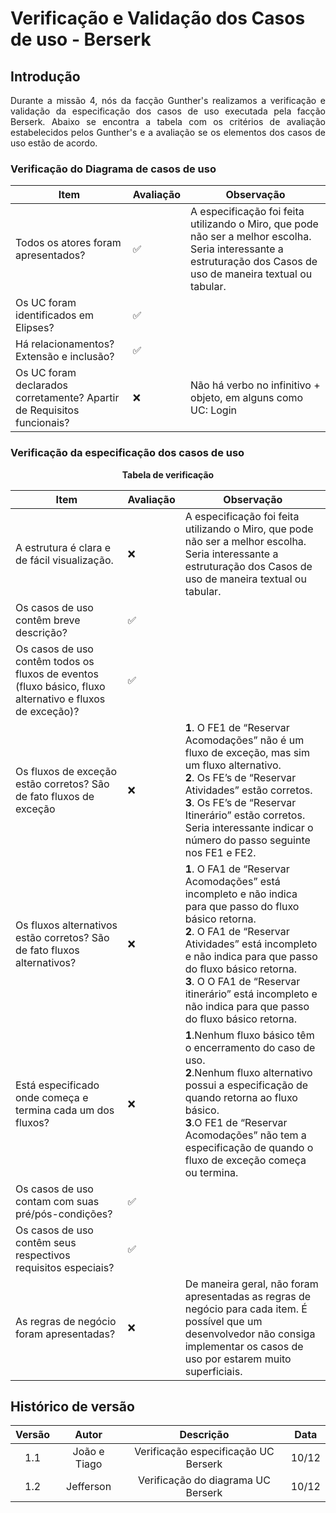# Verificação e Validação dos Casos de uso - Berserk

## Introdução
<p align="justify"> Durante a missão 4, nós da facção Gunther's realizamos a verificação e validação da especificação dos casos de uso executada pela facção Berserk. Abaixo se encontra a tabela com os critérios de avaliação estabelecidos pelos Gunther's e a avaliação se os elementos dos casos de uso estão de acordo. </p>

### Verificação do Diagrama de casos de uso
|Item | Avaliação | Observação|
|-----|-----------|-----------|
| Todos os atores foram apresentados? |✅| A especificação foi feita utilizando o Miro, que pode não ser a melhor escolha. Seria interessante a estruturação dos Casos de uso de maneira textual ou tabular.|
|Os UC foram identificados em Elipses? |✅||
|Há relacionamentos? Extensão e inclusão? |✅||
|Os UC foram declarados corretamente? Apartir de Requisitos funcionais? |❌| Não há verbo no infinitivo + objeto, em alguns como UC: Login|


### Verificação da especificação dos casos de uso

<center>

**Tabela de verificação**

|Item | Avaliação | Observação|
|-----|-----------|-----------|
| A estrutura é clara e de fácil visualização. |❌| A especificação foi feita utilizando o Miro, que pode não ser a melhor escolha. Seria interessante a estruturação dos Casos de uso de maneira textual ou tabular.|
|Os casos de uso contêm breve descrição? |✅||
| Os casos de uso contêm todos os fluxos de eventos (fluxo básico, fluxo alternativo e fluxos de exceção)? |✅| |
| Os fluxos de exceção estão corretos? São de fato fluxos de exceção |❌| **1**. O FE1 de “Reservar Acomodações” não é um fluxo de exceção, mas sim um fluxo alternativo.<br>  **2**. Os FE’s de “Reservar Atividades” estão corretos.<br> **3**. Os FE’s de “Reservar Itinerário” estão corretos. Seria interessante indicar o número do passo seguinte nos FE1 e FE2. |
| Os fluxos alternativos estão corretos? São de fato fluxos alternativos? |❌|**1**. O FA1 de “Reservar Acomodações” está incompleto e não indica para que passo do fluxo básico retorna.<br> **2**. O FA1 de “Reservar Atividades” está incompleto e não indica para que passo do fluxo básico retorna. <br>**3**. O O FA1 de “Reservar itinerário” está incompleto e não indica para que passo do fluxo básico retorna.|
| Está especificado onde começa e termina cada um dos fluxos? |❌| **1**.Nenhum fluxo básico têm o encerramento do caso de uso. <br> **2**.Nenhum fluxo alternativo possui a especificação de quando retorna ao fluxo básico. <br> **3**.O FE1 de “Reservar Acomodações” não tem a especificação de quando o fluxo de exceção começa ou termina.|
| Os casos de uso contam com suas pré/pós-condições? |✅| |
| Os casos de uso contêm seus respectivos requisitos especiais? |✅| |
| As regras de negócio foram apresentadas? |❌|De maneira geral, não foram apresentadas as regras de negócio para cada item. É possível que um desenvolvedor não consiga implementar os casos de uso por estarem muito superficiais.  |

</center>


## Histórico de versão

| Versão  | Autor| Descrição | Data |
| :---: | :----: | :-------: | :---: |
| 1.1| João e Tiago | Verificação especificação UC Berserk | 10/12 |
| 1.2| Jefferson | Verificação do diagrama UC Berserk | 10/12 |

